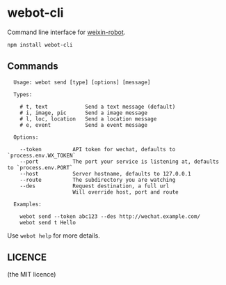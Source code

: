 # webot-cli

Command line interface for [weixin-robot](https://github.com/ktmud/weixin-robot).

    npm install webot-cli

## Commands

```man
  Usage: webot send [type] [options] [message]

  Types:

    # t, text            Send a text message (default)
    # i, image, pic      Send a image message
    # l, loc, location   Send a location message
    # e, event           Send a event message

  Options:

    --token          API token for wechat, defaults to `process.env.WX_TOKEN`
    --port           The port your service is listening at, defaults to `process.env.PORT`
    --host           Server hostname, defaults to 127.0.0.1
    --route          The subdirectory you are watching
    --des            Request destination, a full url
                     Will override host, port and route

  Examples:

    webot send --token abc123 --des http://wechat.example.com/
    webot send t Hello
```

Use `webot help` for more details.

## LICENCE

(the MIT licence)
